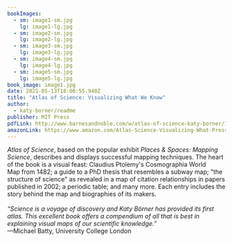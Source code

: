 ```yaml
---
bookImages:
  - sm: image1-sm.jpg
    lg: image1-lg.jpg
  - sm: image2-sm.jpg
    lg: image2-lg.jpg
  - sm: image3-sm.jpg
    lg: image3-lg.jpg
  - sm: image4-sm.jpg
    lg: image4-lg.jpg
  - sm: image5-sm.jpg
    lg: image5-lg.jpg
book_image: image1.jpg
date: 2021-05-13T18:00:55.940Z
title: "Atlas of Science: Visualizing What We Know"
author:
  - katy-borner/readme
publisher: MIT Press
pdfLink: http://www.barnesandnoble.com/w/atlas-of-science-katy-borner/1100660429?cm_mmc=googlepla-_-textbook_instock_26to75_pt105-_-q000000633-_-9780262014458&ean=9780262014458&isbn=9780262014458&r=1
amazonLink: https://www.amazon.com/Atlas-Science-Visualizing-What-Press/dp/0262014459/ref=sr_1_1?dchild=1&keywords=borner+atlas+science&qid=1620409324&s=books&sr=1-1
---
```

*Atlas of Science*, based on the popular exhibit *Places & Spaces: Mapping Science*, describes and displays successful mapping techniques. The heart of the book is a visual feast: Claudius Ptolemy's Cosmographia World Map from 1482; a guide to a PhD thesis that resembles a subway map; "the structure of science" as revealed in a map of citation relationships in papers published in 2002; a periodic table; and many more. Each entry includes the story behind the map and biographies of its makers.\
\
*“Science is a voyage of discovery and Katy Börner has provided its first atlas. This excellent book offers a compendium of all that is best in explaining visual maps of our scientific knowledge.”*\
—Michael Batty, University College London